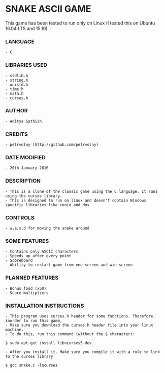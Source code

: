 # SNAKE ASCII GAME
This game has been tested to run only on Linux (I tested this on Ubuntu 16.04 LTS and 15.10)

### LANGUAGE
	- C
	
### LIBRARIES USED
	- stdlib.h
	- string.h
	- unistd.h
	- time.h
	- math.h
	- curses.h

### AUTHOR
	- Aditya Sathish
	
### CREDITS
	- petrvolny (http://github.com/petrvolny)
	
### DATE MODIFIED
	- 20th January 2016

### DESCRIPTION	
	- This is a clone of the classic game using the C language. It runs using the curses library.
	- This is designed to run on linux and doesn't contain Windows specific libraries like conio and dos
	
### CONTROLS
	- w,a,s,d for moving the snake around
	
### SOME FEATURES
	- Contains only ASCII characters
	- Speeds up after every point
	- Scoreboard
	- Ability to restart game from end screen and win screen

### PLANNED FEATURES
	- Bonus food (x50)
	- Score multipliers

### INSTALLATION INSTRUCTIONS
	- This program uses curses.h header for some functions. Therefore, inorder to run this game,
	- Make sure you download the curses.h header file into your linux machine.
	- To do this, run this command (without the $ character):
						
	$ sudo apt-get install libncurses5-dev
						
	- After you install it. Make sure you compile it with a rule to link to the curses library
						
	$ gcc snake.c -lncurses
	
